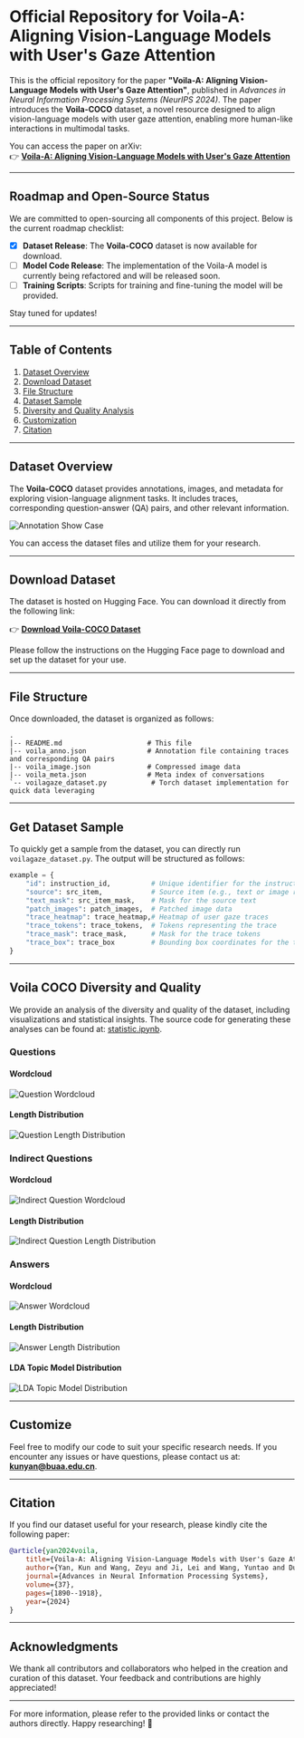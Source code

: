 # Official Repository for **Voila-A: Aligning Vision-Language Models with User's Gaze Attention**

This is the official repository for the paper **"Voila-A: Aligning Vision-Language Models with User's Gaze Attention"**, published in *Advances in Neural Information Processing Systems (NeurIPS 2024)*. The paper introduces the **Voila-COCO** dataset, a novel resource designed to align vision-language models with user gaze attention, enabling more human-like interactions in multimodal tasks.

You can access the paper on arXiv:  
👉 **[Voila-A: Aligning Vision-Language Models with User's Gaze Attention](https://arxiv.org/abs/2401.09454)**

---

## Roadmap and Open-Source Status
We are committed to open-sourcing all components of this project. Below is the current roadmap checklist:

- [x] **Dataset Release**: The **Voila-COCO** dataset is now available for download.
- [ ] **Model Code Release**: The implementation of the Voila-A model is currently being refactored and will be released soon.
- [ ] **Training Scripts**: Scripts for training and fine-tuning the model will be provided.

Stay tuned for updates!

---

## Table of Contents
1. [Dataset Overview](#dataset-overview)
2. [Download Dataset](#download-dataset)
3. [File Structure](#file-structure)
4. [Dataset Sample](#get-dataset-sample)
5. [Diversity and Quality Analysis](#voila-coco-diversity-and-quality)
6. [Customization](#customize)
7. [Citation](#citation)

---

## Dataset Overview
The **Voila-COCO** dataset provides annotations, images, and metadata for exploring vision-language alignment tasks. It includes traces, corresponding question-answer (QA) pairs, and other relevant information.

![Annotation Show Case](img/showcase.png)

You can access the dataset files and utilize them for your research.

---

## Download Dataset
The dataset is hosted on Hugging Face. You can download it directly from the following link:

👉 **[Download Voila-COCO Dataset](https://huggingface.co/datasets/skywang/VOILA-COCO)**

Please follow the instructions on the Hugging Face page to download and set up the dataset for your use.

---

## File Structure
Once downloaded, the dataset is organized as follows:
```
.
|-- README.md                     # This file
|-- voila_anno.json               # Annotation file containing traces and corresponding QA pairs
|-- voila_image.json              # Compressed image data
|-- voila_meta.json               # Meta index of conversations
`-- voilagaze_dataset.py           # Torch dataset implementation for quick data leveraging
```

---

## Get Dataset Sample
To quickly get a sample from the dataset, you can directly run `voilagaze_dataset.py`. The output will be structured as follows:

```python
example = {
    "id": instruction_id,          # Unique identifier for the instruction
    "source": src_item,            # Source item (e.g., text or image reference)
    "text_mask": src_item_mask,    # Mask for the source text
    "patch_images": patch_images,  # Patched image data
    "trace_heatmap": trace_heatmap,# Heatmap of user gaze traces
    "trace_tokens": trace_tokens,  # Tokens representing the trace
    "trace_mask": trace_mask,      # Mask for the trace tokens
    "trace_box": trace_box         # Bounding box coordinates for the trace
}
```

---

## Voila COCO Diversity and Quality
We provide an analysis of the diversity and quality of the dataset, including visualizations and statistical insights. The source code for generating these analyses can be found at: [statistic.ipynb](src/dataset/statistic.ipynb).

### Questions
#### Wordcloud
![Question Wordcloud](img/q_wdcld.png)

#### Length Distribution
![Question Length Distribution](img/q_ldist.png)

### Indirect Questions
#### Wordcloud
![Indirect Question Wordcloud](img/iq_wdcld.png)

#### Length Distribution
![Indirect Question Length Distribution](img/iq_ldist.png)

### Answers
#### Wordcloud
![Answer Wordcloud](img/a_wdcld.png)

#### Length Distribution
![Answer Length Distribution](img/a_ldist.png)

#### LDA Topic Model Distribution
![LDA Topic Model Distribution](img/a_lda.png)

---

## Customize
Feel free to modify our code to suit your specific research needs. If you encounter any issues or have questions, please contact us at: **kunyan@buaa.edu.cn**.

---

## Citation
If you find our dataset useful for your research, please kindly cite the following paper:

```bibtex
@article{yan2024voila,
    title={Voila-A: Aligning Vision-Language Models with User's Gaze Attention},
    author={Yan, Kun and Wang, Zeyu and Ji, Lei and Wang, Yuntao and Duan, Nan and Ma, Shuai},
    journal={Advances in Neural Information Processing Systems},
    volume={37},
    pages={1890--1918},
    year={2024}
}
```

---

## Acknowledgments
We thank all contributors and collaborators who helped in the creation and curation of this dataset. Your feedback and contributions are highly appreciated!

---

For more information, please refer to the provided links or contact the authors directly. Happy researching! 🚀